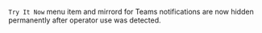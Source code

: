 `Try It Now` menu item and mirrord for Teams notifications are now hidden permanently after operator use was detected.